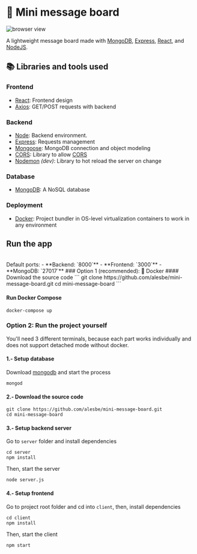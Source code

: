 # 💬 Mini message board
![browser view](https://i.imgur.com/sAtFsLp.png)

A lightweight message board made with [MongoDB](https://www.mongodb.com/), [Express](https://expressjs.com/), [React](https://es.reactjs.org/), and [NodeJS](https://nodejs.dev/).

## 📚 Libraries and tools used
### Frontend
- [React](https://reactjs.org/): Frontend design
- [Axios](https://axios-http.com/): GET/POST requests with backend

### Backend
- [Node](https://nodejs.dev/): Backend environment.
- [Express](https://expressjs.com/es/): Requests management
- [Mongoose](https://mongoosejs.com/): MongoDB connection and object modeling
- [CORS](https://www.npmjs.com/package/cors): Library to allow [CORS](https://en.wikipedia.org/wiki/Cross-origin_resource_sharing)
- [Nodemon](https://www.npmjs.com/package/nodemon) *(dev)*: Library to hot reload the server on change

### Database
- [MongoDB](https://www.mongodb.com/): A NoSQL database

### Deployment
- [Docker](https://www.docker.com/): Project bundler in OS-level virtualization containers to work in any environment

## Run the app
<br>
Default ports:
- **Backend: `8000`**
- **Frontend: `3000`**
- **MongoDB: `27017`**
### Option 1 (recommended): 🐳 Docker
#### Download the source code
```
git clone https://github.com/alesbe/mini-message-board.git
cd mini-message-board
```

#### Run Docker Compose
```
docker-compose up
```

### Option 2: Run the project yourself
You'll need 3 different terminals, because each part works individually and does not support detached mode without docker.
#### 1.- Setup database
Download [mongodb](https://www.mongodb.com/) and start the process
```
mongod
```

#### 2.- Download the source code
```
git clone https://github.com/alesbe/mini-message-board.git
cd mini-message-board
```

#### 3.- Setup backend server
Go to `server` folder and install dependencies
```
cd server
npm install
```
Then, start the server
```
node server.js
```

#### 4.- Setup frontend
Go to project root folder and cd into `client`, then, install dependencies

```
cd client
npm install
```
Then, start the client
```
npm start
```
